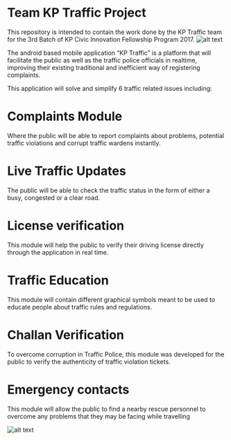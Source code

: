 # Team KP Traffic Project
This repository is intended to contain the work done by the KP Traffic team for the 3rd Batch of KP Civic Innovation Fellowship Program 2017.
![alt text](http://codeforpakistan.org/wp-content/uploads/2017/08/Raabta-01-1-1024x370.png)

The android based mobile application “KP Traffic” is a platform that will facilitate the public as well as the traffic police officials in realtime, improving their existing traditional and inefficient way of registering complaints.

This application will solve and simplify 6 traffic related issues including:
# Complaints Module 
Where the public will be able to report complaints about problems, potential traffic violations and corrupt traffic wardens instantly.
# Live Traffic Updates 
The public will be able to check the traffic status in the form of either a busy, congested or a clear road.
# License verification 
This module will help the public to verify their driving license directly through the application in real time.
# Traffic Education 
This module will contain different graphical symbols meant to be used to educate people about traffic rules and regulations.
# Challan Verification  
To overcome corruption in Traffic Police, this module was developed for the public to verify the authenticity of traffic violation tickets.
# Emergency contacts 
This module will allow the public to find a nearby rescue personnel to overcome any problems that they may be facing while travelling


![alt text](https://lh3.googleusercontent.com/G_uV9d8e-qR4URByLxMWNUcKdIWtMhRJRqGDB5TGiIs_JbBZ-xhT5Lf5g8rbSZ2485c=h900-rw)
